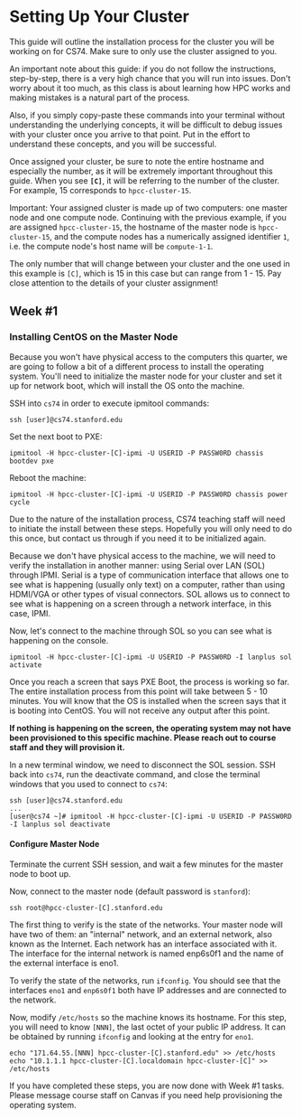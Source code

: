 # Setting Up Your Cluster

This guide will outline the installation process for the cluster you will be working on for CS74. Make sure to only use the cluster assigned to you.

An important note about this guide: if you do not follow the instructions, step-by-step, there is a very high chance that you will run into issues. Don't worry about it too much, as this class is about learning how HPC works and making mistakes is a natural part of the process.

Also, if you simply copy-paste these commands into your terminal without understanding the underlying concepts, it will be difficult to debug issues with your cluster once you arrive to that point. Put in the effort to understand these concepts, and you will be successful.

Once assigned your cluster, be sure to note the entire hostname and especially the number, as it will be extremely important throughout this guide. When you see **```[C]```**, it will be referring to the number of the cluster. For example, 15 corresponds to ```hpcc-cluster-15```.

Important: Your assigned cluster is made up of two computers: one master node and one compute node. Continuing with the previous example, if you are assigned ```hpcc-cluster-15```, the hostname of the master node is ```hpcc-cluster-15```, and the compute nodes has a numerically assigned identifier ```1```, i.e. the compute node's host name will be ```compute-1-1```.

The only number that will change between your cluster and the one used in this example is ```[C]```, which is 15 in this case but can range from 1 - 15. Pay close attention to the details of your cluster assignment!

## Week #1

### Installing CentOS on the Master Node

Because you won't have physical access to the computers this quarter, we are going to follow a bit of a different process to install the operating system. You'll need to initialize the master node for your cluster and set it up for network boot, which will install the OS onto the machine.

SSH into ```cs74``` in order to execute ipmitool commands:

```
ssh [user]@cs74.stanford.edu
```

Set the next boot to PXE:

```
ipmitool -H hpcc-cluster-[C]-ipmi -U USERID -P PASSW0RD chassis bootdev pxe
```

Reboot the machine:

```
ipmitool -H hpcc-cluster-[C]-ipmi -U USERID -P PASSW0RD chassis power cycle
```

Due to the nature of the installation process, CS74 teaching staff will need to initiate the install between these steps. Hopefully you will only need to do this once, but contact us through if you need it to be initialized again.

Because we don't have physical access to the machine, we will need to verify the installation in another manner: using Serial over LAN (SOL) through IPMI. Serial is a type of communication interface that allows one to see what is happening (usually only text) on a computer, rather than using HDMI/VGA or other types of visual connectors. SOL allows us to connect to see what is happening on a screen through a network interface, in this case, IPMI.

Now, let's connect to the machine through SOL so you can see what is happening on the console.

```
ipmitool -H hpcc-cluster-[C]-ipmi -U USERID -P PASSW0RD -I lanplus sol activate
```

Once you reach a screen that says PXE Boot, the process is working so far. The entire installation process from this point will take between 5 - 10 minutes. You will know that the OS is installed when the screen says that it is booting into CentOS. You will not receive any output after this point.

**If nothing is happening on the screen, the operating system may not have been provisioned to this specific machine. Please reach out to course staff and they will provision it.**

In a new terminal window, we need to disconnect the SOL session. SSH back into ```cs74```, run the deactivate command, and close the terminal windows that you used to connect to ```cs74```:

```
ssh [user]@cs74.stanford.edu
...
[user@cs74 ~]# ipmitool -H hpcc-cluster-[C]-ipmi -U USERID -P PASSW0RD -I lanplus sol deactivate
```

#### Configure Master Node
Terminate the current SSH session, and wait a few minutes for the master node to boot up.

Now, connect to the master node (default password is ```stanford```):

```
ssh root@hpcc-cluster-[C].stanford.edu
```
The first thing to verify is the state of the networks. Your master node will have two of them: an "internal" network, and an external network, also known as the Internet. Each network has an interface associated with it. The interface for the internal network is named enp6s0f1 and the name of the external interface is eno1.

To verify the state of the networks, run ```ifconfig```. You should see that the interfaces ```eno1``` and ```enp6s0f1``` both have IP addresses and are connected to the network.

Now, modify ```/etc/hosts``` so the machine knows its hostname. For this step, you will need to know ```[NNN]```, the last octet of your public IP address. It can be obtained by running ```ifconfig``` and looking at the entry for ```eno1```.

```
echo "171.64.55.[NNN] hpcc-cluster-[C].stanford.edu" >> /etc/hosts
echo "10.1.1.1 hpcc-cluster-[C].localdomain hpcc-cluster-[C]" >> /etc/hosts
```

If you have completed these steps, you are now done with Week #1 tasks. Please message course staff on Canvas if you need help provisioning the operating system.
